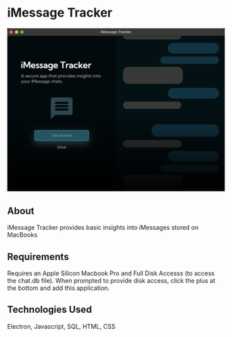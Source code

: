 # iMessage Tracker #

![Image](https://github.com/vivek-i/imessage-tracker/blob/master/homePage.png?raw=true)

## About ##
iMessage Tracker provides basic insights into iMessages stored on MacBooks

## Requirements ##
Requires an Apple Silicon Macbook Pro and Full Disk Accesss (to access the chat.db file). When prompted to provide disk access, click the plus at the bottom and add this application.

## Technologies Used ##
Electron, Javascript, SQL, HTML, CSS
